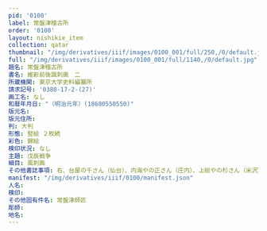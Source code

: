 ```yaml
---
pid: '0100'
label: 常盤津稽古所
order: '0100'
layout: nishikie_item
collection: qatar
thumbnail: "/img/derivatives/iiif/images/0100_001/full/250,/0/default.jpg"
full: "/img/derivatives/iiif/images/0100_001/full/1140,/0/default.jpg"
題名: 常盤津稽古所
書名: 維新前後諷刺画　二
所蔵機関: 東京大学史料編纂所
請求記号: '0380-17-2-(27)'
画工名: なし
和暦年月日: "（明治元年）(18680550550)"
版元名: 
版元住所: 
判: 大判
形態: 竪絵 ２枚続
彩色: 錦絵
検印状況: なし
主題: 戊辰戦争
細目: 風刺画
その他書誌事項: 右、台屋の千さん（仙台）、内海やの正さん（庄内）、上総やの杉さん（米沢）、竹尾のさたさん（佐竹）、津国やの宇三さん（宇都宮）、つちやの大井さま（古河）、水口屋のとうさん（水戸）、かかやの金さん（加賀）、あつみ大夫（会津）、左、尾張、明治天皇、有栖川宮、土佐、長州、佐賀、薩摩
manifest: "/img/derivatives/iiif/0100/manifest.json"
人名: 
検印: 
その他固有件名: 常盤津師匠
彫師: 
地名: 
---
```

